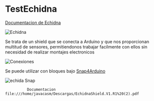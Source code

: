 # TestEchidna

[Documentacion de Echidna](https://echidnashield.wordpress.com/)

![Echidna](https://echidnashield.files.wordpress.com/2017/05/echidnashield.png?w=600&h=495)

Se trata de un shield que se conecta a Arduino y que nos proporcionan multitud de sensores, permitiendonos trabajar facilmente con ellos sin necesidad de realizar montajes electronicos

![Conexiones](https://echidnashield.files.wordpress.com/2017/11/conexiones.png?w=825&h=489)

Se puede utilizar con bloques bajo [Snap4Arduino](http://snap4arduino.rocks/#download)

![echida Snap](https://i.ytimg.com/vi/j1lsYq6X5-U/maxresdefault.jpg)

              Documentacion file:///home/javacasm/Descargas/EchidnaShield.V1.R1%20(2).pdf
